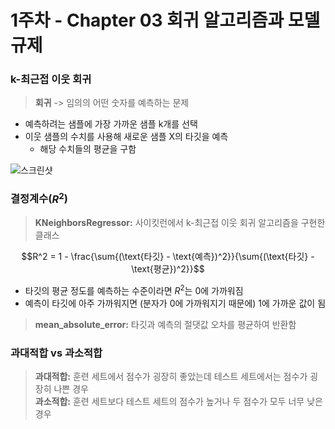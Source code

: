 # 1주차 - Chapter 03 회귀 알고리즘과 모델 규제

### k-최근접 이웃 회귀

> **회귀** -> 임의의 어떤 숫자를 예측하는 문제

- 예측하려는 샘플에 가장 가까운 샘플 k개를 선택
- 이웃 샘플의 수치를 사용해 새로운 샘플 X의 타깃을 예측
    - 해당 수치들의 평균을 구함

![스크린샷](../image/screenshot1.png)

### 결정계수($R^2$)

> **KNeighborsRegressor:** 사이킷런에서 k-최근접 이웃 회귀 알고리즘을 구현한 클래스

$$R^2 = 1 - \frac{\sum{(\text{타깃} - \text{예측})^2}}{\sum{(\text{타깃} - \text{평균})^2}}$$

- 타깃의 평균 정도를 예측하는 수준이라면 $R^2$는 0에 가까워짐
- 예측이 타깃에 아주 가까워지면 (분자가 0에 가까워지기 때문에) 1에 가까운 값이 됨

> **mean_absolute_error:** 타깃과 예측의 절댓값 오차를 평균하여 반환함

### 과대적합 vs 과소적합

> **과대적합:** 훈련 세트에서 점수가 굉장히 좋았는데 테스트 세트에서는 점수가 굉장히 나쁜 경우<br>
> **과소적합:** 훈련 세트보다 테스트 세트의 점수가 높거나 두 점수가 모두 너무 낮은 경우